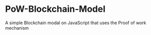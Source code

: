 # PoW-Blockchain-Model
A simple Blockchain modal on JavaScript that uses the Proof of work mechanism
